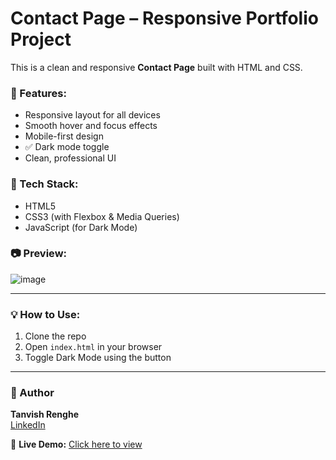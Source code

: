 # Contact Page – Responsive Portfolio Project

This is a clean and responsive **Contact Page** built with HTML and CSS.

### 🌟 Features:
- Responsive layout for all devices
- Smooth hover and focus effects
- Mobile-first design
- ✅ Dark mode toggle
- Clean, professional UI

### 🚀 Tech Stack:
- HTML5
- CSS3 (with Flexbox & Media Queries)
- JavaScript (for Dark Mode)

### 📷 Preview:

![image](https://github.com/user-attachments/assets/91b15d66-b856-46dd-8552-c628861052e6)


---

### 💡 How to Use:
1. Clone the repo  
2. Open `index.html` in your browser  
3. Toggle Dark Mode using the button

---

### 📌 Author
**Tanvish Renghe**  
[LinkedIn](https://www.linkedin.com/in/tanvish-renghe/)  

🔗 **Live Demo:** [Click here to view](https://renghe.github.io/Contact-Page/)

